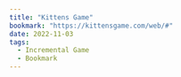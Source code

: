 ```yaml
---
title: "Kittens Game"
bookmark: "https://kittensgame.com/web/#"
date: 2022-11-03
tags:
  - Incremental Game
  - Bookmark
---
```

